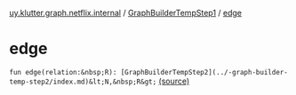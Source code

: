 [uy.klutter.graph.netflix.internal](../index.md) / [GraphBuilderTempStep1](index.md) / [edge](.)


# edge
`fun edge(relation:&nbsp;R): [GraphBuilderTempStep2](../-graph-builder-temp-step2/index.md)&lt;N,&nbsp;R&gt;` [(source)](https://github.com/kohesive/klutter/blob/master/netflix-graph-jdk6/src/main/kotlin/uy/klutter/graph/netflix/internal/Building.kt#L88)


